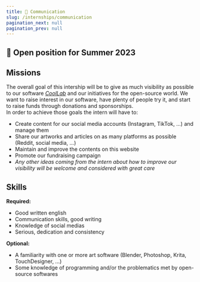 ```yaml
---
title: 📣 Communication
slug: /internships/communication
pagination_next: null
pagination_prev: null
---
```


## 👀 Open position for Summer 2023

## Missions

The overall goal of this intership will be to give as much visibility as possible to our software [_CoolLab_](/lab) and our initiatives for the open-source world. We want to raise interest in our software, have plenty of people try it, and start to raise funds through donations and sponsorships.<br/>
In order to achieve those goals the intern will have to:

- Create content for our social media accounts (Instagram, TikTok, ...) and manage them
- Share our artworks and articles on as many platforms as possible (Reddit, social media, ...)
- Maintain and improve the contents on this website
- Promote our fundraising campaign
- _Any other ideas coming from the intern about how to improve our visibility will be welcome and considered with great care_

## Skills

**Required:**

- Good written english
- Communication skills, good writing
- Knowledge of social medias
- Serious, dedication and consistency

**Optional:**

- A familiarity with one or more art software (Blender, Photoshop, Krita, TouchDesigner, ...)
- Some knowledge of programming and/or the problematics met by open-source softwares
